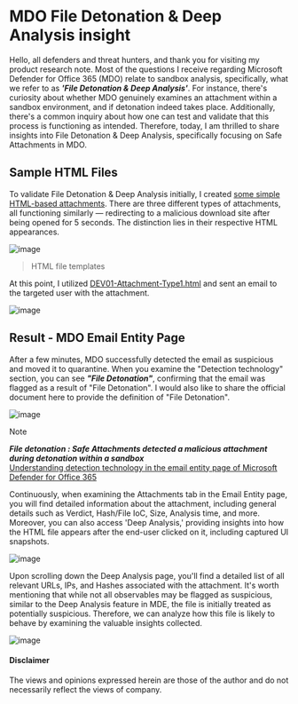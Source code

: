 # MDO File Detonation & Deep Analysis insight
Hello, all defenders and threat hunters, and thank you for visiting my product research note. 
Most of the questions I receive regarding Microsoft Defender for Office 365 (MDO) relate to sandbox analysis, specifically, what we refer to as ***'File Detonation & Deep Analysis'***. 
For instance, there's curiosity about whether MDO genuinely examines an attachment within a sandbox environment, and if detonation indeed takes place. 
Additionally, there's a common inquiry about how one can test and validate that this process is functioning as intended. 
Therefore, today, I am thrilled to share insights into File Detonation & Deep Analysis, specifically focusing on Safe Attachments in MDO.

## Sample HTML Files 
To validate File Detonation & Deep Analysis initially, I created [some simple HTML-based attachments](https://github.com/LearningKijo/ResearchDev/tree/main/DEV01-RedirectAttachment). 
There are three different types of attachments, all functioning similarly — redirecting to a malicious download site after being opened for 5 seconds. 
The distinction lies in their respective HTML appearances.

![image](https://github.com/LearningKijo/SecurityResearcher-Note/assets/120234772/8d72c037-b3bf-4409-82ab-f7804ef0998d)

> HTML file templates

At this point, I utilized [DEV01-Attachment-Type1.html](https://github.com/LearningKijo/ResearchDev/blob/main/DEV01-RedirectAttachment/DEV01-HTML/DEV01-Attachment-Type1.html) and sent an email to the targeted user with the attachment.

![image](https://github.com/LearningKijo/SecurityResearcher-Note/assets/120234772/181c09a7-d0d4-476b-95cc-11449c9dc5ea)

## Result - MDO Email Entity Page 
After a few minutes, MDO successfully detected the email as suspicious and moved it to quarantine. 
When you examine the "Detection technology" section, you can see ***"File Detonation"***, confirming that the email was flagged as a result of "File Detonation". 
I would also like to share the official document here to provide the definition of "File Detonation".

![image](https://github.com/LearningKijo/SecurityResearcher-Note/assets/120234772/0b1279d2-dba4-4abd-bb98-006e3467d015)

> [!Note]
> ***File detonation : Safe Attachments detected a malicious attachment during detonation within a sandbox*** <br>
> [Understanding detection technology in the email entity page of Microsoft Defender for Office 365](https://learn.microsoft.com/en-us/microsoft-365/security/office-365-security/step-by-step-guides/understand-detection-technology-in-email-entity?view=o365-worldwide)

Continuously, when examining the Attachments tab in the Email Entity page, you will find detailed information about the attachment, including general details such as Verdict, Hash/File IoC, Size, Analysis time, and more. 
Moreover, you can also access 'Deep Analysis,' providing insights into how the HTML file appears after the end-user clicked on it, including captured UI snapshots.

![image](https://github.com/LearningKijo/SecurityResearcher-Note/assets/120234772/bcb2ece6-7754-49b1-bf3f-2f82b3e49182)

Upon scrolling down the Deep Analysis page, you'll find a detailed list of all relevant URLs, IPs, and Hashes associated with the attachment. 
It's worth mentioning that while not all observables may be flagged as suspicious, similar to the Deep Analysis feature in MDE, the file is initially treated as potentially suspicious. Therefore, we can analyze how this file is likely to behave by examining the valuable insights collected.

![image](https://github.com/LearningKijo/SecurityResearcher-Note/assets/120234772/49fbf701-f984-413f-a306-e50e9523f22c)

#### Disclaimer
The views and opinions expressed herein are those of the author and do not necessarily reflect the views of company.
